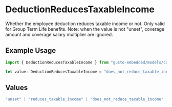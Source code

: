 # DeductionReducesTaxableIncome

Whether the employee deduction reduces taxable income or not. Only valid for Group Term Life benefits. Note: when the value is not "unset", coverage amount and coverage salary multiplier are ignored.

## Example Usage

```typescript
import { DeductionReducesTaxableIncome } from "gusto-embedded/models/components";

let value: DeductionReducesTaxableIncome = "does_not_reduce_taxable_income";
```

## Values

```typescript
"unset" | "reduces_taxable_income" | "does_not_reduce_taxable_income"
```